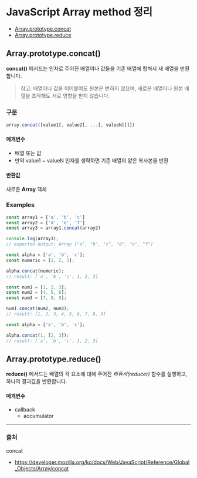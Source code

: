 # JavaScript Array method 정리
- [Array.prototype.concat](#Array.prototype.concat())
- [Array.prototype.reduce](#Array.prototype.reduce())
## Array.prototype.concat()
**concat()** 메서드는 인자로 주어진 배열이나 값들을 기존 배열에 합쳐서 새 배열을 반환합니다.
> 참고: 배열이나 값을 이어붙여도 원본은 변하지 않으며, 새로운 배열이나 원본 배열을 조작해도 서로 영향을 받지 않습니다.
### 구문
```javascript
array.concat([value1[, value2[, ...[, valueN]]]])
```
#### 매개변수
- 배열 또는 값
- 만약 value1 ~ valueN 인자를 생략하면 기존 배열의 얕은 복사본을 반환
#### 반환값
새로운 **Array** 객체

### Examples
```javascript
const array1 = ['a', 'b', 'c']
const array2 = ['d', 'e', 'f']
const array3 = array1.concat(array2)

console.log(array3);
// expected output: Array ["a", "b", "c", "d", "e", "f"]
```

```javascript
const alpha = ['a', 'b', 'c'];
const numeric = [1, 2, 3];

alpha.concat(numeric);
// result: ['a', 'b', 'c', 1, 2, 3]
```

```javascript
const num1 = [1, 2, 3];
const num2 = [4, 5, 6];
const num3 = [7, 8, 9];

num1.concat(num2, num3);
// result: [1, 2, 3, 4, 5, 6, 7, 8, 9]
```

```javascript
const alpha = ['a', 'b', 'c'];

alpha.concat(1, [2, 3]);
// result: ['a', 'b', 'c', 1, 2, 3]
```

## Array.prototype.reduce()
**reduce()** 메서드는 배열의 각 요소에 대해 주어진 *리듀서(reducer)* 함수를 실행하고, 하나의 결과값을 반환합니다.

#### 매개변수
- callback
  * accumulator
---
### 출처
concat
- https://developer.mozilla.org/ko/docs/Web/JavaScript/Reference/Global_Objects/Array/concat